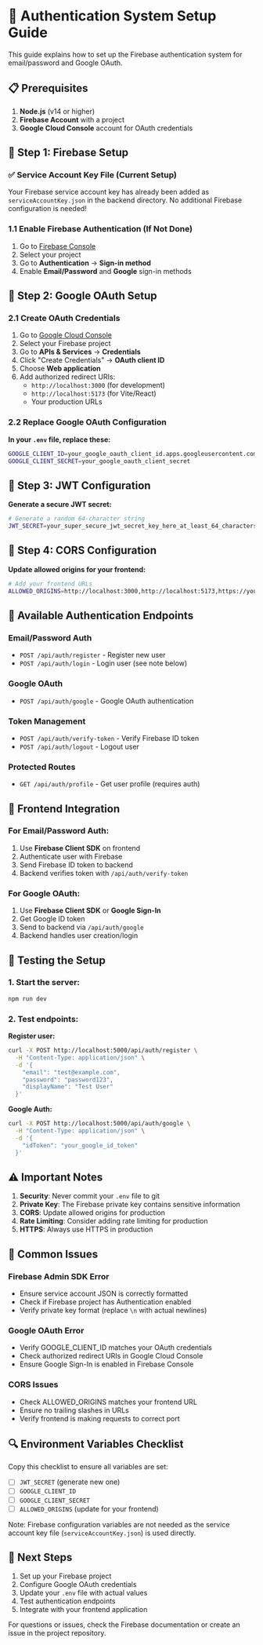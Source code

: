 # 🔐 Authentication System Setup Guide

This guide explains how to set up the Firebase authentication system for email/password and Google OAuth.

## 📋 Prerequisites

1. **Node.js** (v14 or higher)
2. **Firebase Account** with a project
3. **Google Cloud Console** account for OAuth credentials

## 🔧 Step 1: Firebase Setup

### ✅ Service Account Key File (Current Setup)
Your Firebase service account key has already been added as `serviceAccountKey.json` in the backend directory. No additional Firebase configuration is needed!

### 1.1 Enable Firebase Authentication (If Not Done)
1. Go to [Firebase Console](https://console.firebase.google.com/)
2. Select your project
3. Go to **Authentication** → **Sign-in method**
4. Enable **Email/Password** and **Google** sign-in methods

## 🔧 Step 2: Google OAuth Setup

### 2.1 Create OAuth Credentials
1. Go to [Google Cloud Console](https://console.cloud.google.com/)
2. Select your Firebase project
3. Go to **APIs & Services** → **Credentials**
4. Click "Create Credentials" → **OAuth client ID**
5. Choose **Web application**
6. Add authorized redirect URIs:
   - `http://localhost:3000` (for development)
   - `http://localhost:5173` (for Vite/React)
   - Your production URLs

### 2.2 Replace Google OAuth Configuration

**In your `.env` file, replace these:**

```bash
GOOGLE_CLIENT_ID=your_google_oauth_client_id.apps.googleusercontent.com
GOOGLE_CLIENT_SECRET=your_google_oauth_client_secret
```

## 🔧 Step 3: JWT Configuration

**Generate a secure JWT secret:**

```bash
# Generate a random 64-character string
JWT_SECRET=your_super_secure_jwt_secret_key_here_at_least_64_characters_long
```

## 🔧 Step 4: CORS Configuration

**Update allowed origins for your frontend:**

```bash
# Add your frontend URLs
ALLOWED_ORIGINS=http://localhost:3000,http://localhost:5173,https://yourdomain.com
```

## 🚀 Available Authentication Endpoints

### Email/Password Auth
- `POST /api/auth/register` - Register new user
- `POST /api/auth/login` - Login user (see note below)

### Google OAuth
- `POST /api/auth/google` - Google OAuth authentication

### Token Management
- `POST /api/auth/verify-token` - Verify Firebase ID token
- `POST /api/auth/logout` - Logout user

### Protected Routes
- `GET /api/auth/profile` - Get user profile (requires auth)

## 📱 Frontend Integration

### For Email/Password Auth:
1. Use **Firebase Client SDK** on frontend
2. Authenticate user with Firebase
3. Send Firebase ID token to backend
4. Backend verifies token with `/api/auth/verify-token`

### For Google OAuth:
1. Use **Firebase Client SDK** or **Google Sign-In**
2. Get Google ID token
3. Send to backend via `/api/auth/google`
4. Backend handles user creation/login

## 🧪 Testing the Setup

### 1. Start the server:
```bash
npm run dev
```

### 2. Test endpoints:

**Register user:**
```bash
curl -X POST http://localhost:5000/api/auth/register \
  -H "Content-Type: application/json" \
  -d '{
    "email": "test@example.com",
    "password": "password123",
    "displayName": "Test User"
  }'
```

**Google Auth:**
```bash
curl -X POST http://localhost:5000/api/auth/google \
  -H "Content-Type: application/json" \
  -d '{
    "idToken": "your_google_id_token"
  }'
```

## ⚠️ Important Notes

1. **Security**: Never commit your `.env` file to git
2. **Private Key**: The Firebase private key contains sensitive information
3. **CORS**: Update allowed origins for production
4. **Rate Limiting**: Consider adding rate limiting for production
5. **HTTPS**: Always use HTTPS in production

## 🐛 Common Issues

### Firebase Admin SDK Error
- Ensure service account JSON is correctly formatted
- Check if Firebase project has Authentication enabled
- Verify private key format (replace `\n` with actual newlines)

### Google OAuth Error
- Verify GOOGLE_CLIENT_ID matches your OAuth credentials
- Check authorized redirect URIs in Google Cloud Console
- Ensure Google Sign-In is enabled in Firebase Console

### CORS Issues
- Check ALLOWED_ORIGINS matches your frontend URL
- Ensure no trailing slashes in URLs
- Verify frontend is making requests to correct port

## 🔍 Environment Variables Checklist

Copy this checklist to ensure all variables are set:

- [ ] `JWT_SECRET` (generate new one)
- [ ] `GOOGLE_CLIENT_ID`
- [ ] `GOOGLE_CLIENT_SECRET`
- [ ] `ALLOWED_ORIGINS` (update for your frontend)

Note: Firebase configuration variables are not needed as the service account key file (`serviceAccountKey.json`) is used directly.

## 🎯 Next Steps

1. Set up your Firebase project
2. Configure Google OAuth credentials
3. Update your `.env` file with actual values
4. Test authentication endpoints
5. Integrate with your frontend application

For questions or issues, check the Firebase documentation or create an issue in the project repository.